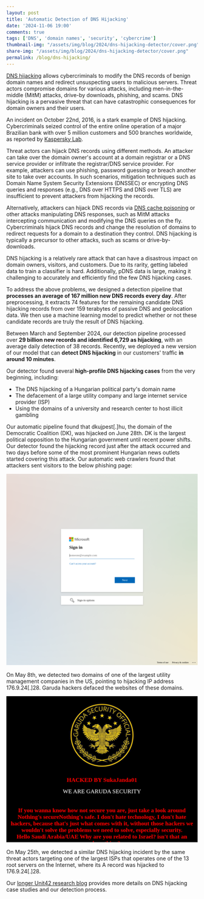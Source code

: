 ```yaml
---
layout: post
title: 'Automatic Detection of DNS Hijacking'
date: '2024-11-06 19:00'
comments: true
tags: ['DNS', 'domain names', 'security', 'cybercrime']
thumbnail-img: "/assets/img/blog/2024/dns-hijacking-detector/cover.png"
share-img: "/assets/img/blog/2024/dns-hijacking-detector/cover.png"
permalink: /blog/dns-hijacking/
---
```


[DNS hijacking](https://en.wikipedia.org/wiki/DNS_hijacking)
allows cybercriminals to modify the DNS records of benign domain names and redirect unsuspecting users to malicious servers. 
Threat actors compromise domains for various attacks, including men-in-the-middle (MitM) attacks, drive-by downloads, phishing, and scams.
DNS hijacking is a pervasive threat that can have catastrophic consequences for domain owners and their users. 

An incident on October 22nd, 2016, is a stark example of DNS hijacking. 
Cybercriminals seized control of the entire online operation of a major Brazilian bank with over 5 million customers and 500 branches worldwide, 
as reported by [Kaspersky Lab](https://www.darkreading.com/cyberattacks-data-breaches/cybercriminals-seized-control-of-brazilian-bank-for-5-hours).

Threat actors can hijack DNS records using different methods. 
An attacker can take over the domain owner's account at a domain registrar or a DNS service provider or 
infiltrate the registrar/DNS service provider. For example, attackers can use phishing, password guessing or breach another site 
to take over accounts. In such scenarios, mitigation techniques such as Domain Name System Security Extensions (DNSSEC) or 
encrypting DNS queries and responses (e.g., DNS over HTTPS and DNS over TLS) are insufficient to prevent attackers from hijacking the records.

Alternatively, attackers can hijack DNS records via [DNS cache poisoning](https://en.wikipedia.org/wiki/DNS_spoofing) or other attacks manipulating DNS responses, 
such as MitM attacks intercepting communication and modifying the DNS queries on the fly. 
Cybercriminals hijack DNS records and change the resolution of domains to redirect requests for a domain to a destination they control. 
DNS hijacking is typically a precursor to other attacks, such as scams or drive-by-downloads.

DNS hijacking is a relatively rare attack that can have a disastrous impact on domain owners, visitors, and customers. 
Due to its rarity, getting labeled data to train a classifier is hard. Additionally, pDNS data is large, making it challenging to accurately 
and efficiently find the few DNS hijacking cases.

To address the above problems, we designed a detection pipeline that **processes an average of 167 million new DNS records every day**.
After preprocessing, it extracts 74 features for the remaining candidate DNS hijacking records from over 159 terabytes of passive 
DNS and geolocation data. We then use a machine learning model to predict whether or not 
these candidate records are truly the result of DNS hijacking. 

Between March and September 2024, our detection pipeline processed over **29 billion new records and identified 6,729 as hijacking**, 
with an average daily detection of 38 records. Recently, we deployed a new version of our model that can **detect DNS hijacking** 
in our customers' traffic **in around 10 minutes**.

Our detector found several **high-profile DNS hijacking cases** from the very beginning, including:
* The DNS hijacking of a Hungarian political party's domain name
* The defacement of a large utility company and large internet service provider (ISP)
* Using the domains of a university and research center to host illicit gambling

Our automatic pipeline found that dkujpest[.]hu, the domain of the Democratic Coalition (DK), was hijacked on June 28th. 
DK is the largest political opposition to the Hungarian government until recent power shifts. Our detector found the hijacking record just after 
the attack occurred and two days before some of the most prominent Hungarian news outlets started covering this attack. 
Our automatic web crawlers found that attackers sent visitors to the below phishing page:

![The webpage of domain dkujpest[.]hu after DNS hijacking.](/assets/img/blog/2024/dns-hijacking-detector/microsoft-phishing.png)

On May 8th, we detected two domains of one of the largest utility management companies in the US, 
pointing to hijacking IP address 176.9.24[.]28. Garuda hackers defaced the websites of these domains.

![The screenshot of the defaced FTP service captured by our crawler.](/assets/img/blog/2024/dns-hijacking-detector/garuda.png)

On May 25th, we detected a similar DNS hijacking incident by the same threat actors targeting one of the largest ISPs 
that operates one of the 13 root servers on the Internet, where its A record was hijacked to 176.9.24[.]28.

Our [longer Unit42 research blog](https://unit42.paloaltonetworks.com/detect-dns-hijacking-passive-dns/) provides more details on DNS hijacking case studies and our detection process.

